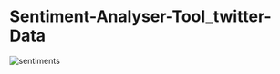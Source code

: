 # Sentiment-Analyser-Tool_twitter-Data




![sentiments](https://user-images.githubusercontent.com/59758205/93430858-ed8c9e80-f8e0-11ea-9921-724de6e02126.gif)
